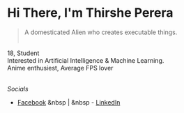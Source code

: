 # Hi There, I'm Thirshe Perera<br>
> A domesticated Alien who creates executable things. <br><br>

18, Student <br>
Interested in Artificial Intelligence & Machine Learning.<br>
Anime enthusiest, Average FPS lover<br><br>

*Socials*
- [Facebook](https://web.facebook.com/thirshe.perera) &nbsp | &nbsp - [LinkedIn](https://www.linkedin.com/in/thirshe-perera-109644276/?lipi=urn%3Ali%3Apage%3Aprofile_common_profile_index%3Bd5c976e4-ae37-497b-b3bd-851b508d983c)



